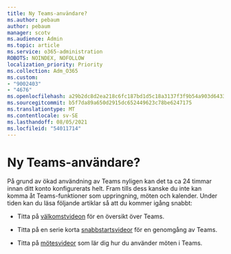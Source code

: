 ```yaml
---
title: Ny Teams-användare?
ms.author: pebaum
author: pebaum
manager: scotv
ms.audience: Admin
ms.topic: article
ms.service: o365-administration
ROBOTS: NOINDEX, NOFOLLOW
localization_priority: Priority
ms.collection: Adm_O365
ms.custom:
- "9002403"
- "4676"
ms.openlocfilehash: a29b2dc8d2ea218c6fc187bd1d5c18a3137f3f9b54a903d6433063c233f1996c
ms.sourcegitcommit: b5f7da89a650d2915dc652449623c78be6247175
ms.translationtype: MT
ms.contentlocale: sv-SE
ms.lasthandoff: 08/05/2021
ms.locfileid: "54011714"
---
```

# <a name="new-to-teams"></a>Ny Teams-användare?

På grund av ökad användning av Teams nyligen kan det ta ca 24 timmar innan ditt konto konfigurerats helt. Fram tills dess kanske du inte kan komma åt Teams-funktioner som uppringning, möten och kalender. Under tiden kan du läsa följande artiklar så att du kommer igång snabbt: 

- Titta på [välkomstvideon](https://support.office.com/article/welcome-to-microsoft-teams-b98d533f-118e-4bae-bf44-3df2470c2b12) för en översikt över Teams.

- Titta på en serie korta [snabbstartsvideor](https://support.office.com/article/video-what-is-microsoft-teams-422bf3aa-9ae8-46f1-83a2-e65720e1a34d) för en genomgång av Teams.

- Titta på [mötesvideor](https://support.office.com/article/join-a-teams-meeting-078e9868-f1aa-4414-8bb9-ee88e9236ee4) som lär dig hur du använder möten i Teams.
